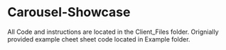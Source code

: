 # Carousel-Showcase

All Code and instructions are located in the Client_Files folder. Orignially provided example cheet sheet code located in Example folder.